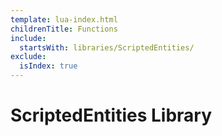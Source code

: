 ```yaml
---
template: lua-index.html
childrenTitle: Functions
include:
  startsWith: libraries/ScriptedEntities/
exclude:
  isIndex: true
---
```


# ScriptedEntities Library
